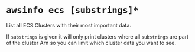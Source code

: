 # `awsinfo ecs [substrings]*`

List all ECS Clusters with their most important data. 

If `substrings` is given it will only print clusters where all `substrings` are part of the cluster Arn so you can limit which cluster data you want to see.